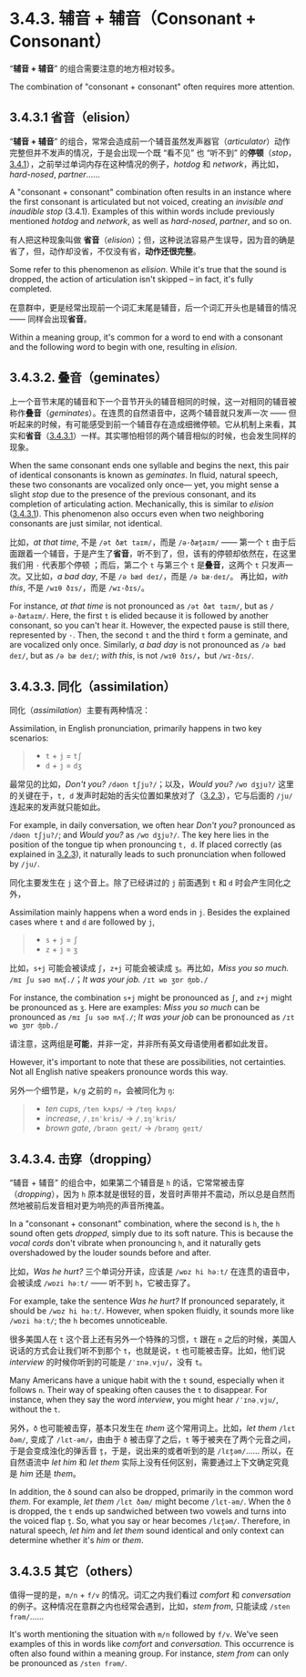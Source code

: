 # 3.4.3. 辅音 + 辅音（Consonant + Consonant）

“**辅音 + 辅音**” 的组合需要注意的地方相对较多。

The combination of "consonant + consonant" often requires more attention.

## 3.4.3.1 省音（elision）

“**辅音 + 辅音**” 的组合，常常会造成前一个辅音虽然发声器官（*articulator*）动作完整但并不发声的情况，于是会出现一个既 “看不见” 也 “听不到” 的**停顿**（*stop*，[3.4.1](3.4.1-stop)），之前举过单词内存在这种情况的例子，*hotdog* 和 *network*，再比如，*hard-nosed*, *partner*……

A "consonant + consonant" combination often results in an instance where the first consonant is articulated but not voiced, creating an *invisible and inaudible stop* (3.4.1). Examples of this within words include previously mentioned *hotdog* and *network*, as well as *hard-nosed*, *partner*, and so on.

有人把这种现象叫做 **省音**（*elision*）；但，这种说法容易产生误导，因为音的确是省了，但，动作却没省，不仅没有省，**动作还很完整**。

Some refer to this phenomenon as *elision*. While it's true that the sound is dropped, the action of articulation isn't skipped – in fact, it's fully completed.

在意群中，更是经常出现前一个词汇末尾是辅音，后一个词汇开头也是辅音的情况 —— 同样会出现**省音**。

Within a meaning group, it's common for a word to end with a consonant and the following word to begin with one, resulting in *elision*.

## 3.4.3.2. 叠音（geminates）

上一个音节末尾的辅音和下一个音节开头的辅音相同的时候，这一对相同的辅音被称作**叠音**（*geminates*）。在连贯的自然语音中，这两个辅音就只发声一次 —— 但听起来的时候，有可能感受到前一个辅音存在造成细微停顿。它从机制上来看，其实和**省音**（[3.4.3.1](3.4.3-cc#_3-4-3-1-省音-elision)）一样。其实哪怕相邻的两个辅音相似的时候，也会发生同样的现象。

When the same consonant ends one syllable and begins the next, this pair of identical consonants is known as *geminates*. In fluid, natural speech, these two consonants are vocalized only once— yet, you might sense a slight *stop* due to the presence of the previous consonant, and its completion of articulating action. Mechanically, this is similar to *elision* ([3.4.3.1](3.4.3-cc#_3-4-3-1-省音-elision)). This phenomenon also occurs even when two neighboring consonants are just similar, not identical.

比如，*at that time*, 不是 `/ət ðæt taɪm/`，而是 `/ə·ðæt̬aɪm/` —— 第一个 `t` 由于后面跟着一个辅音，于是产生了**省音**，听不到了，但，该有的停顿却依然在，在这里我们用 `·` 代表那个停顿 ；而后，第二个 `t` 与第三个 `t` 是**叠音**，这两个 `t` 只发声一次。又比如，*a bad day*, 不是 `/ə bæd deɪ/`，而是 `/ə bæ·deɪ/`。 再比如，*with this*, 不是 `/wɪθ ðɪs/`，而是 `/wɪ·ðɪs/`。

For instance, *at that time* is not pronounced as `/ət ðæt taɪm/`, but as `/ə·ðætaɪm/`. Here, the first `t` is elided because it is followed by another consonant, so you can't hear it. However, the expected pause is still there, represented by `·`. Then, the second `t` and the third `t` form a geminate, and are vocalized only once. Similarly, *a bad day* is not pronounced as `/ə bæd deɪ/`, but as `/ə bæ deɪ/`; *with this*, is not `/wɪθ ðɪs/`，but `/wɪ·ðɪs/`.

## 3.4.3.3. 同化（assimilation）

同化（*assimilation*）主要有两种情况：

Assimilation, in English pronunciation, primarily happens in two key scenarios:

> * `t` + `j` = `tʃ`
> * `d` + `j` = `dʒ`

最常见的比如，*Don't you?* `/dəʊn tʃju?/`；以及，*Would you?* `/wʊ dʒju?/` 这里的关键在于，`t, d` 发声时起始的舌尖位置如果放对了（[3.2.3](3.2.3-td)），它与后面的 `/ju/` 连起来的发声就只能如此。

For example, in daily conversation, we often hear *Don't you?* pronounced as `/dəʊn tʃju?/`; and *Would you?* as `/wʊ dʒju?/`. The key here lies in the position of the tongue tip when pronouncing `t, d`. If placed correctly (as explained in [3.2.3](3.2.3-td)), it naturally leads to such pronunciation when followed by `/ju/`.

同化主要发生在 `j` 这个音上。除了已经讲过的 `j` 前面遇到 `t` 和 `d` 时会产生同化之外，

Assimilation mainly happens when a word ends in `j`. Besides the explained cases where `t` and `d` are followed by `j`,

> * `s` + `j` = `ʃ`
> * `z` + `j` = `ʒ`

比如，`s+j` 可能会被读成 `ʃ`，`z+j` 可能会被读成 `ʒ`。再比如，*Miss you so much.* `/mɪ ʃu səʊ mʌʧ./`；*It was your job.* `/ɪt wɒ ʒʊr ʤɒb./`

For instance, the combination `s+j` might be pronounced as `ʃ`, and `z+j` might be pronounced as `ʒ`. Here are examples: *Miss you so much* can be pronounced as `/mɪ ʃu səʊ mʌʧ./`; *It was your job* can be pronounced as `/ɪt wɒ ʒʊr ʤɒb./`

请注意，这两组是**可能**，并非一定，并非所有英文母语使用者都如此发音。

However, it's important to note that these are possibilities, not certainties. Not all English native speakers pronounce words this way.

另外一个细节是，`k/g` 之前的 `n`，会被同化为 `ŋ`:

> * *ten cups*, `/ten kʌps/` → `/teŋ kʌps/`
> * *increase*, `/ˌɪnˈkris/` → `/ˌɪŋˈkris/`
> * *brown gate*, `/braʊn geɪt/` → `/braʊŋ geɪt/`

## 3.4.3.4. 击穿（dropping）

“辅音 + 辅音” 的组合中，如果第二个辅音是 `h` 的话，它常常被击穿（*dropping*），因为 `h` 原本就是很轻的音，发音时声带并不震动，所以总是自然而然地被前后发音相对更为响亮的声音所掩盖。

In a "consonant + consonant" combination, where the second is `h`, the `h` sound often gets *dropped*, simply due to its soft nature. This is because the *vocal cords* don't vibrate when pronouncing `h`, and it naturally gets overshadowed by the louder sounds before and after.

比如，*Was he hurt?* 三个单词分开读，应该是 `/wɒz hi həːt/` 在连贯的语音中，会被读成 `/wɒzi həːt/` —— 听不到 `h`，它被击穿了。

For example, take the sentence *Was he hurt?* If pronounced separately, it should be `/wɒz hi həːt/`. However, when spoken fluidly, it sounds more like `/wɒzi həːt/`; the `h` becomes unnoticeable.

很多美国人在 `t` 这个音上还有另外一个特殊的习惯，`t` 跟在 `n` 之后的时候，美国人说话的方式会让我们听不到那个 `t`，也就是说，`t` 也可能被击穿。比如，他们说 *interview* 的时候你听到的可能是 `/ˈɪnəˌvju/`，没有 `t`。

Many Americans have a unique habit with the `t` sound, especially when it follows `n`. Their way of speaking often causes the `t` to disappear. For instance, when they say the word *interview*, you might hear `/ˈɪnəˌvju/`, without the `t`.

另外，`ð` 也可能被击穿，基本只发生在 *them* 这个常用词上。比如，*let them* `/lɛt ðəm/`, 变成了 `/lɛt-əm/`，由由于 `ð` 被击穿了之后，`t` 等于被夹在了两个元音之间，于是会变成浊化的弹舌音 `t̬`，于是，说出来的或者听到的是 `/lɛt̬əm/`…… 所以，在自然语流中 *let him* 和 *let them* 实际上没有任何区别，需要通过上下文确定究竟是 *him* 还是 *them*。

In addition, the `ð` sound can also be dropped, primarily in the common word *them*. For example, *let them* `/lɛt ðəm/` might become `/lɛt-əm/`. When the `ð` is dropped, the `t` ends up sandwiched between two vowels and turns into the voiced flap `t̬`. So, what you say or hear becomes `/lɛt̬əm/`. Therefore, in natural speech, *let him* and *let them* sound identical and only context can determine whether it's *him* or *them*.

## 3.4.3.5 其它（others）

值得一提的是，`m/n` + `f/v` 的情况。词汇之内我们看过 *comfort* 和 *conversation* 的例子。这种情况在意群之内也经常会遇到，比如，*stem from*, 只能读成 `/sten frəm/`……

It's worth mentioning the situation with `m/n` followed by `f/v`. We've seen examples of this in words like *comfort* and *conversation*. This occurrence is often also found within a meaning group. For instance, *stem from* can only be pronounced as `/sten frəm/`.
